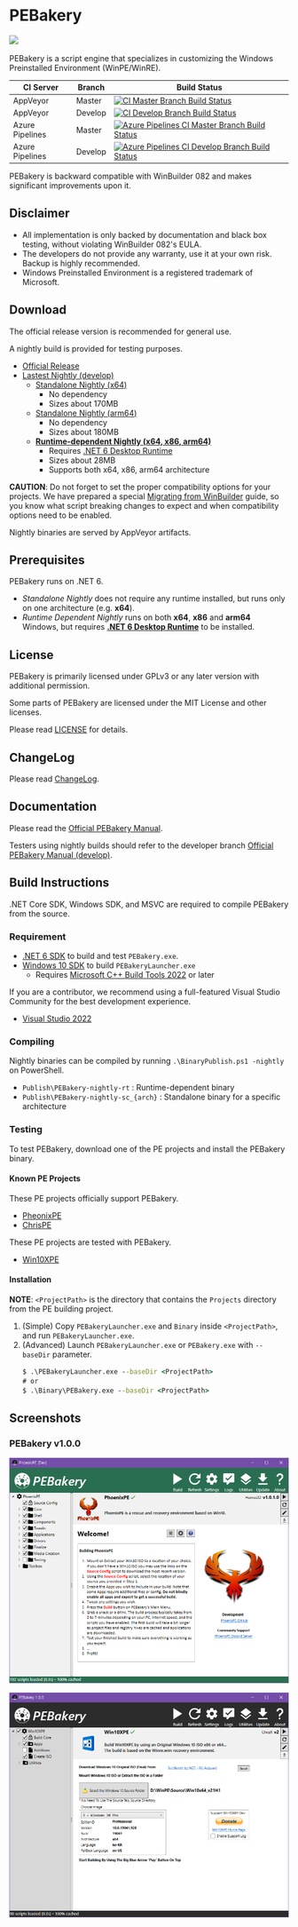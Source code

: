 # PEBakery

<div style="text-align: left">
    <img src="./Image/Banner.svg" height="140">
</div>

PEBakery is a script engine that specializes in customizing the Windows Preinstalled Environment (WinPE/WinRE).

| CI Server       | Branch  | Build Status   |
|-----------------|---------|----------------|
| AppVeyor        | Master  | [![CI Master Branch Build Status](https://ci.appveyor.com/api/projects/status/j3p0v26j7nky0bvu/branch/master?svg=true)](https://ci.appveyor.com/project/ied206/pebakery/branch/master) |
| AppVeyor        | Develop | [![CI Develop Branch Build Status](https://ci.appveyor.com/api/projects/status/j3p0v26j7nky0bvu/branch/develop?svg=true)](https://ci.appveyor.com/project/ied206/pebakery/branch/develop) |
| Azure Pipelines | Master  | [![Azure Pipelines CI Master Branch Build Status](https://dev.azure.com/ied206/pebakery/_apis/build/status/pebakery.pebakery?branchName=master)](https://dev.azure.com/ied206/pebakery/_build/latest?definitionId=5&branchName=master) |
| Azure Pipelines | Develop | [![Azure Pipelines CI Develop Branch Build Status](https://dev.azure.com/ied206/pebakery/_apis/build/status/pebakery.pebakery?branchName=develop)](https://dev.azure.com/ied206/pebakery/_build/latest?definitionId=5&branchName=develop) |

PEBakery is backward compatible with WinBuilder 082 and makes significant improvements upon it.

## Disclaimer

- All implementation is only backed by documentation and black box testing, without violating WinBuilder 082's EULA.
- The developers do not provide any warranty, use it at your own risk. Backup is highly recommended.
- Windows Preinstalled Environment is a registered trademark of Microsoft.

## Download

The official release version is recommended for general use.

A nightly build is provided for testing purposes. 

- [Official Release](https://github.com/pebakery/pebakery/releases)
- [Lastest Nightly (develop)](https://ci.appveyor.com/project/ied206/pebakery/build/artifacts?branch=develop)
    - [Standalone Nightly (x64)](https://ci.appveyor.com/api/projects/ied206/PEBakery/artifacts/Publish/PEBakery-nightly-sc_x64.7z?branch=develop)
      - No dependency
      - Sizes about 170MB
    - [Standalone Nightly (arm64)](https://ci.appveyor.com/api/projects/ied206/PEBakery/artifacts/Publish/PEBakery-nightly-sc_arm64.7z?branch=develop)
      - No dependency
      - Sizes about 180MB
    - **[Runtime-dependent Nightly (x64, x86, arm64)](https://ci.appveyor.com/api/projects/ied206/PEBakery/artifacts/Publish/PEBakery-nightly-rt.7z?branch=develop)**
      - Requires [.NET 6 Desktop Runtime](https://dotnet.microsoft.com/en-us/download/dotnet/6.0/runtime)
      - Sizes about 28MB
      - Supports both x64, x86, arm64 architecture

**CAUTION**: Do not forget to set the proper compatibility options for your projects. We have prepared a special [Migrating from WinBuilder](https://github.com/pebakery/pebakery-docs/blob/master/CodingGuide/Migrating.md) guide, so you know what script breaking changes to expect and when compatibility options need to be enabled.

Nightly binaries are served by AppVeyor artifacts. 

## Prerequisites

PEBakery runs on .NET 6. 

- *Standalone Nightly* does not require any runtime installed, but runs only on one architecture (e.g. **x64**).
- *Runtime Dependent Nightly* runs on both **x64**, **x86** and **arm64** Windows, but requires **[.NET 6 Desktop Runtime](https://dotnet.microsoft.com/en-us/download/dotnet/6.0/runtime)** to be installed.

## License

PEBakery is primarily licensed under GPLv3 or any later version with additional permission.

Some parts of PEBakery are licensed under the MIT License and other licenses.

Please read [LICENSE](./LICENSE) for details.

## ChangeLog

Please read [ChangeLog](./CHANGELOG.md).

## Documentation

Please read the [Official PEBakery Manual](https://github.com/pebakery/pebakery-docs).

Testers using nightly builds should refer to the developer branch [Official PEBakery Manual (develop)](https://github.com/pebakery/pebakery-docs/tree/develop).

## Build Instructions

.NET Core SDK, Windows SDK, and MSVC are required to compile PEBakery from the source.

### Requirement

- [.NET 6 SDK](https://dotnet.microsoft.com/en-us/download/dotnet/6.0) to build and test `PEBakery.exe`.
- [Windows 10 SDK](https://developer.microsoft.com/ko-kr/windows/downloads/windows-10-sdk) to build `PEBakeryLauncher.exe`
    - Requires [Microsoft C++ Build Tools 2022](https://visualstudio.microsoft.com/visual-cpp-build-tools/) or later

If you are a contributor, we recommend using a full-featured Visual Studio Community for the best development experience.

- [Visual Studio 2022](https://visualstudio.microsoft.com/vs/)

### Compiling

Nightly binaries can be compiled by running `.\BinaryPublish.ps1 -nightly` on PowerShell.

- `Publish\PEBakery-nightly-rt` : Runtime-dependent binary
- `Publish\PEBakery-nightly-sc_{arch}` : Standalone binary for a specific architecture

### Testing

To test PEBakery, download one of the PE projects and install the PEBakery binary.

#### Known PE Projects 

These PE projects officially support PEBakery.

- [PheonixPE](https://github.com/PhoenixPE/PhoenixPE)
- [ChrisPE](https://github.com/pebakery/chrispe)

These PE projects are tested with PEBakery.

- [Win10XPE](https://github.com/ChrisRfr/Win10XPE)

#### Installation

**NOTE**: `<ProjectPath>` is the directory that contains the `Projects` directory from the PE building project.

1. (Simple) Copy `PEBakeryLauncher.exe` and `Binary` inside `<ProjectPath>`, and run `PEBakeryLauncher.exe`.
2. (Advanced) Launch `PEBakeryLauncher.exe` or `PEBakery.exe` with `--baseDir` parameter.
    ```cmd
    $ .\PEBakeryLauncher.exe --baseDir <ProjectPath>
    # or
    $ .\Binary\PEBakery.exe --baseDir <ProjectPath>
    ```

## Screenshots

### PEBakery v1.0.0

![PheonixPE with PEBakery v1.0.0](./Image/PEBakery-PheonixPE.png)

![Win10XPE with PEBakery v1.0.0](./Image/PEBakery-Win10XPE.png)
